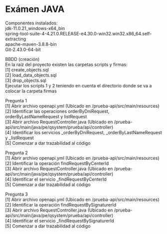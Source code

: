 # Exámen JAVA

Componentes instalados:  
jdk-11.0.21_windows-x64_bin  
spring-tool-suite-4-4.21.0.RELEASE-e4.30.0-win32.win32.x86_64.self-extracting  
apache-maven-3.8.8-bin  
Git-2.43.0-64-bit  

BBDD (creación)  
En la raíz del proyecto existen las carpetas scripts y firmas:    
[1] create_objects.sql  
[2] load_data_objects.sql  
[3] drop_objects.sql  
Ejecutar los scripts 1 y 2 teniendo en cuenta el directorio donde se va a colocar la carpeta firmas    

Pregunta 1  
[1] Abrir archivo openapi.yml (Ubicado en /prueba-api/src/main/resources)  
[2] Identificar las operaciones orderByDniRequest, orderByLastNameRequest y listRequest  
[3] Abrir archivo RequestController.java (Ubicado en /prueba-api/src/main/java/pe/qsystem/prueba/api/controller)  
[4] Identificar los servicios _orderByDniRequest, _orderByLastNameRequest y _listRequest  
[5] Comenzar a dar trazabilidad al código  

Pregunta 2  
[1] Abrir archivo openapi.yml (Ubicado en /prueba-api/src/main/resources)  
[2] Identificar la operación findRequestByCenterId  
[3] Abrir archivo RequestController.java (Ubicado en /prueba-api/src/main/java/pe/qsystem/prueba/api/controller)  
[4] Identificar el servicio _findRequestByCenterId  
[5] Comenzar a dar trazabilidad al código  

Pregunta 3  
[1] Abrir archivo openapi.yml (Ubicado en /prueba-api/src/main/resources)  
[2] Identificar la operación findRequestBySignaturerId  
[3] Abrir archivo RequestController.java (Ubicado en /prueba-api/src/main/java/pe/qsystem/prueba/api/controller)  
[4] Identificar el servicio _findRequestBySignaturerId  
[5] Comenzar a dar trazabilidad al código  

 